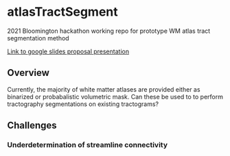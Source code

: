 # atlasTractSegment
2021 Bloomington hackathon working repo for prototype WM atlas tract segmentation method

[Link to google slides proposal presentation](https://docs.google.com/presentation/d/1worGC6QMwykmziP_zkfybITLjKkaSS0Qv0G-CXGDeKw/edit?usp=sharing)

## Overview

Currently, the majority of white matter atlases are provided either as binarized or probabalistic volumetric mask.  Can these be used to to perform tractography segmentations on existing tractograms?

## Challenges

### Underdetermination of streamline connectivity

